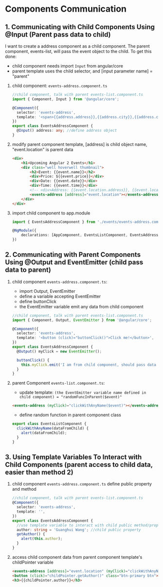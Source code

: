 # Components Communication

## 1. Communicating with Child Components Using @Input (Parent pass data to child)

I want to create a address component as a child component. The parent component, events-list, will pass the event object to the child. To get this done:

* child component needs import `Input` from angular/core
* parent template uses the child selector, and [input parameter name] = "parent"

1.  child component: `events-address.component.ts`

    ```ts
    //child component, talk with parent events-list.component.ts
    import { Component, Input } from '@angular/core';

    @Component({
      selector: 'events-address',
      template: '<span>{{address.address}},{{address.city}},{{address.country}}</span>',
    })
    export class EventsAddressComponent {
      @Input() address: any; //define address object
    }
    ```

1.  modify parent component template, [address] is child object name, "event.location" is parent data

    ```html
    <div>
        <h1>Upcoming Angular 2 Events</h1>
        <div class="well hoverwell thumbnail">
            <h2>Event: {{event.name}}</h2>
            <div>Price: ${{event.price}}</div>
            <div>Date: {{event.date}}</div>
            <div>Time: {{event.time}}</div>
            <!-- <div>Address: {{event.location.address}}, {{event.location.city}}, {{event.location.country}}</div> -->
            <events-address [address]="event.location"></events-address>
        </div>
    </div>
    ```

1.  import child component to app.module

    ```ts
    import { EventsAddressComponent } from './events/events-address.component'

    @NgModule({
        declarations: [AppComponent, EventsListComponent, EventsAddressComponent],
    })
    ```

## 2. Communicating with Parent Components Using @Output and EventEmitter (child pass data to parent)

1.  child component `events-address.component.ts`:

    * import Output, EventEmitter
    * define a variable accepting EventEmitter
    * define buttonClick
    * the EventEmitter variable emit any data from child component

    ```ts
    //child component, talk with parent events-list.component.ts
    import { Component, Output, EventEmitter } from '@angular/core';

    @Component({
      selector: 'events-address',
      template: '<button (click)="buttonClick()">Click me!</button>',
    })
    export class EventsAddressComponent {
      @Output() myClick = new EventEmitter();

      buttonClick() {
        this.myClick.emit('I am from child component, should pass data to parent component');
      }
    }
    ```

1.  parent Component `events-list.component.ts`:

    * update template: `(the EventEmitter variable name defined in child component) = "randomFuncInParent($event)"`

    ```html
    <events-address (myClick)="clickWithAnyName($event)"></events-address>
    ```

    * define random function in parent component class

    ```ts
    export class EventsListComponent {
      clickWithAnyName(dataFromChild) {
        alert(dataFromChild);
      }
    }
    ```

## 3. Using Template Variables To Interact with Child Components (parent access to child data, easier than method 2)

1.  child component `events-address.component.ts` define public property and method

    ```ts
    //child component, talk with parent events-list.component.ts
    @Component({
      selector: 'events-address',
      template: '',
    })
    export class EventsAddressComponent {
      //use template variable to interact with child public method/property: parent accesses child data
      author: string = 'Guanghui Wang'; //child public property
      getAuthor() {
        alert(this.author);
      }
    }
    ```

1.  access child component data from parent component template's childPointer variable

    ```html
    <events-address [address]="event.location" (myClick)="clickWithAnyName($event)" #childPointer></events-address>
    <button (click)="childPointer.getAuthor()" class="btn-primary btn">Test template variable</button>
    <h3>{{childPointer.author}}</h3>
    ```
